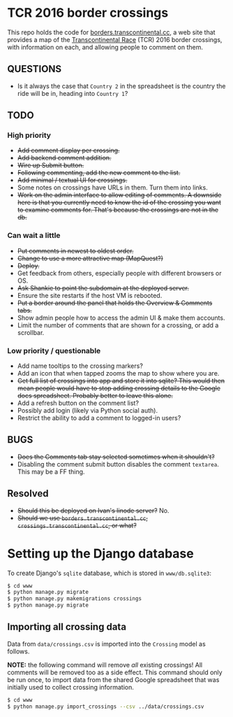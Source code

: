 # TCR 2016 border crossings

This repo holds the code for
[borders.transcontinental.cc](http://borders.transcontinental.cc), a web
site that provides a map of the
[Transcontinental Race](http://www.transcontinental.cc/) (TCR) 2016 border
crossings, with information on each, and allowing people to comment on
them.

## QUESTIONS

* Is it always the case that `Country 2` in the spreadsheet is the country
  the ride will be in, heading into `Country 1`?

## TODO

### High priority

* <s>Add comment display per crossing.</s>
* <s>Add backend comment addition.</s>
* <s>Wire up Submit button.</s>
* <s>Following commenting, add the new comment to the list.</s>
* <s>Add minimal / textual UI for crossings.</s>
* Some notes on crossings have URLs in them. Turn them into links.
* <s>Work on the admin interface to allow editing of comments. A downside here
  is that you currently need to know the id of the crossing you want to
  examine comments for. That's because the crossings are not in the db.</s>

### Can wait a little

* <s>Put comments in newest to oldest order.</s>
* <s>Change to use a more attractive map (MapQuest?)</s>
* <s>Deploy.</s>
* Get feedback from others, especially people with different browsers or OS.
* <s>Ask Shankie to point the subdomain at the deployed server.</s>
* Ensure the site restarts if the host VM is rebooted.
* <s>Put a border around the panel that holds the Overview & Comments tabs.</s>
* Show admin people how to access the admin UI & make them accounts.
* Limit the number of comments that are shown for a crossing, or add a scrollbar.

### Low priority / questionable

* Add name tooltips to the crossing markers?
* Add an icon that when tapped zooms the map to show where you are.
* <s>Get full list of crossings into app and store it into sqlite? This would
  then mean people would have to stop adding crossing details to the Google
  docs spreadsheet. Probably better to leave this alone.</s>
* Add a refresh button on the comment list?
* Possibly add login (likely via Python social auth).
* Restrict the ability to add a comment to logged-in users?

## BUGS

* <s>Does the Comments tab stay selected sometimes when it shouldn't?</s>
* Disabling the comment submit button disables the comment `textarea`. This may be a FF thing.

## Resolved

* <s>Should this be deployed on Ivan's linode server?</s> No.
* <s>Should we use `borders.transcontinental.cc`,
  `crossings.transcontinental.cc`, or what?</s>

# Setting up the Django database

To create Django's `sqlite` database, which is stored in `www/db.sqlite3`:

```sh
$ cd www
$ python manage.py migrate
$ python manage.py makemigrations crossings
$ python manage.py migrate
```

## Importing all crossing data

Data from `data/crossings.csv` is imported into the `Crossing` model as
follows.

**NOTE:** the following command will remove *all* existing crossings!
All comments will be removed too as a side effect. This command should only
be run once, to import data from the shared Google spreadsheet that was
initially used to collect crossing information.

```sh
$ cd www
$ python manage.py import_crossings --csv ../data/crossings.csv
```
